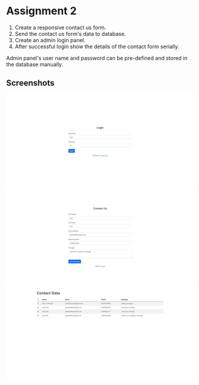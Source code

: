 # Assignment 2

1. Create a responsive contact us form.
2. Send the contact us form's data to database.
3. Create an admin login panel.
4. After successful login show the details of the contact form serially.

Admin panel's user name and password can be pre-defined and stored in the database manually.

## Screenshots

![Screenshot](./images/Admin-Login.png)
![Screenshot](./images/Contact-Us.png)
![Screenshot](./images/Contact-Data.png)
